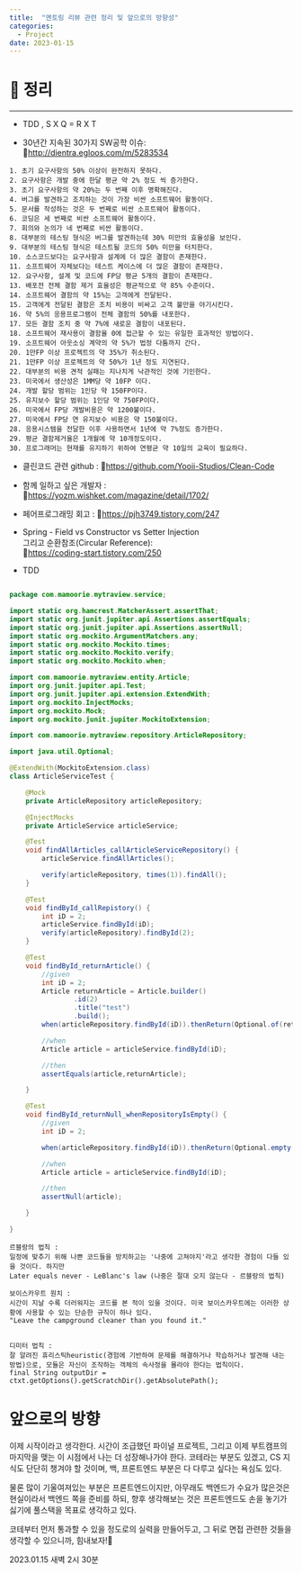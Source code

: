 ```yaml
---
title:  "멘토링 리뷰 관련 정리 및 앞으로의 방향성"
categories:
  - Project
date: 2023-01-15
---
```


# 🥞 정리
---
- TDD , S X Q = R X T

- 30년간 지속된 30가지 SW공학 이슈: 🔗http://dientra.egloos.com/m/5283534

```
1. 초기 요구사항의 50% 이상이 완전하지 못하다.
2. 요구사항은 개발 중에 한달 평균 약 2% 정도 씩 증가한다.
3. 초기 요구사항의 약 20%는 두 번째 이후 명확해진다.
4. 버그를 발견하고 조치하는 것이 가장 비싼 소프트웨어 활동이다.
5. 문서를 작성하는 것은 두 번째로 비싼 소프트웨어 활동이다.
6. 코딩은 세 번째로 비싼 소프트웨어 활동이다.
7. 회의와 논의가 네 번째로 비싼 활동이다.
8. 대부분의 테스팅 형식은 버그를 발견하는데 30% 미만의 효율성을 보인다.
9. 대부분의 테스팅 형식은 테스트될 코드의 50% 미만을 터치한다.
10. 소스코드보다는 요구사항과 설계에 더 많은 결함이 존재한다.
11. 소프트웨어 자체보다는 테스트 케이스에 더 많은 결함이 존재한다.
12. 요구사항, 설계 및 코드에 FP당 평균 5개의 결함이 존재한다.
13. 배포전 전체 결함 제거 효율성은 평균적으로 약 85% 수준이다.
14. 소프트웨어 결함의 약 15%는 고객에게 전달된다.
15. 고객에게 전달된 결함은 조치 비용이 비싸고 고객 불만을 야기시킨다.
16. 약 5%의 응용프로그램이 전체 결함의 50%를 내포한다.
17. 모든 결함 조치 중 약 7%에 새로운 결함이 내포된다.
18. 소프트웨어 재사용이 결함율 0에 접근할 수 있는 유일한 효과적인 방법이다.
19. 소프트웨어 아웃소싱 계약의 약 5%가 법정 다툼까지 간다.
20. 1만FP 이상 프로젝트의 약 35%가 취소된다.
21. 1만FP 이상 프로젝트의 약 50%가 1년 정도 지연된다.
22. 대부분의 비용 견적 실패는 지나치게 낙관적인 것에 기인한다.
23. 미국에서 생산성은 1MM당 약 10FP 이다.
24. 개발 할당 범위는 1인당 약 150FP이다.
25. 유지보수 할당 범위는 1인당 약 750FP이다.
26. 미국에서 FP당 개발비용은 약 1200불이다.
27. 미국에서 FP당 연 유지보수 비용은 약 150불이다.
28. 응용시스템을 전달한 이후 사용하면서 1년에 약 7%정도 증가한다.
29. 평균 결함제거율은 1개월에 약 10개정도이다.
30. 프로그래머는 현재를 유지하기 위하여 연평균 약 10일의 교육이 필요하다.
```

- 클린코드 관련 github : 🔗https://github.com/Yooii-Studios/Clean-Code

- 함께 일하고 싶은 개발자 : 🔗https://yozm.wishket.com/magazine/detail/1702/

- 페어프로그래밍 회고 : 🔗https://pjh3749.tistory.com/247

- Spring - Field vs Constructor vs Setter Injection \
 그리고 순환참조(Circular Reference): \
🔗https://coding-start.tistory.com/250

- TDD

```java

package com.mamoorie.mytraview.service;

import static org.hamcrest.MatcherAssert.assertThat;
import static org.junit.jupiter.api.Assertions.assertEquals;
import static org.junit.jupiter.api.Assertions.assertNull;
import static org.mockito.ArgumentMatchers.any;
import static org.mockito.Mockito.times;
import static org.mockito.Mockito.verify;
import static org.mockito.Mockito.when;

import com.mamoorie.mytraview.entity.Article;
import org.junit.jupiter.api.Test;
import org.junit.jupiter.api.extension.ExtendWith;
import org.mockito.InjectMocks;
import org.mockito.Mock;
import org.mockito.junit.jupiter.MockitoExtension;

import com.mamoorie.mytraview.repository.ArticleRepository;

import java.util.Optional;

@ExtendWith(MockitoExtension.class)
class ArticleServiceTest {

    @Mock
    private ArticleRepository articleRepository;

    @InjectMocks
    private ArticleService articleService;

    @Test
    void findAllArticles_callArticleServiceRepository() {
        articleService.findAllArticles();

        verify(articleRepository, times(1)).findAll();
    }

    @Test
    void findById_callRepistory() {
        int iD = 2;
        articleService.findById(iD);
        verify(articleRepository).findById(2);
    }

    @Test
    void findById_returnArticle() {
        //given
        int iD = 2;
        Article returnArticle = Article.builder()
                .id(2)
                .title("test")
                .build();
        when(articleRepository.findById(iD)).thenReturn(Optional.of(returnArticle));

        //when
        Article article = articleService.findById(iD);

        //then
        assertEquals(article,returnArticle);

    }

    @Test
    void findById_returnNull_whenRepositoryIsEmpty() {
        //given
        int iD = 2;

        when(articleRepository.findById(iD)).thenReturn(Optional.empty());

        //when
        Article article = articleService.findById(iD);

        //then
        assertNull(article);

    }

}

```

```
르블랑의 법칙 :
일정에 맞추기 위해 나쁜 코드들을 방치하고는 '나중에 고쳐야지'라고 생각한 경험이 다들 있을 것이다. 하지만
Later equals never - LeBlanc's law (나중은 절대 오지 않는다 - 르블랑의 법칙)

보이스카우트 원치 :
시간이 지날 수록 더러워지는 코드를 본 적이 있을 것이다. 미국 보이스카우트에는 이러한 상황에 사용할 수 있는 단순한 규칙이 하나 있다.
"Leave the campground cleaner than you found it."


디미터 법칙 :
잘 알려진 휴리스틱heuristic(경험에 기반하여 문제를 해결하거나 학습하거나 발견해 내는 방법)으로, 모듈은 자신이 조작하는 객체의 속사정을 몰라야 한다는 법칙이다.
final String outputDir = ctxt.getOptions().getScratchDir().getAbsolutePath();
```

# 앞으로의 방향

이제 시작이라고 생각한다.
시간이 조급했던 파이널 프로젝트, 그리고 이제 부트캠프의 마지막을 맺는 이 시점에서 나는 더 성장해나가야 한다.
코테라는 부분도 있겠고, CS 지식도 단단히 챙겨야 할 것이며, 백, 프론트엔드 부분은 다 다루고 싶다는 욕심도 있다.

물론 많이 기울여져있는 부분은 프론트엔드이지만, 아무래도 백엔드가 수요가 많은것은 현실이라서 백엔드 쪽을 준비를 하되, 향후 생각해보는 것은 프론트엔드도 손을 놓기가 싫기에 풀스택을 목표로 생각하고 있다.

코테부터 먼저 통과할 수 있을 정도로의 실력을 만들어두고, 그 뒤로 면접 관련한 것들을 생각할 수 있으니까, 힘내보자!👀

2023.01.15 새벽 2시 30분




